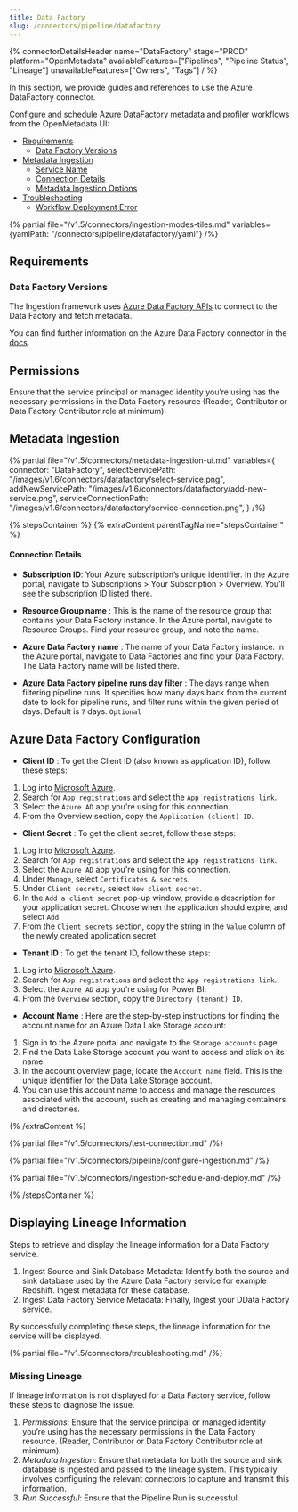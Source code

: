 ```yaml
---
title: Data Factory
slug: /connectors/pipeline/datafactory
---
```


{% connectorDetailsHeader
name="DataFactory"
stage="PROD"
platform="OpenMetadata"
availableFeatures=["Pipelines", "Pipeline Status", "Lineage"]
unavailableFeatures=["Owners", "Tags"]
/ %}


In this section, we provide guides and references to use the Azure DataFactory connector.

Configure and schedule Azure DataFactory metadata and profiler workflows from the OpenMetadata UI:

- [Requirements](#requirements)
    - [Data Factory Versions](#data-factory-versions)
- [Metadata Ingestion](#metadata-ingestion)
    - [Service Name](#service-name)
    - [Connection Details](#connection-details)
    - [Metadata Ingestion Options](#metadata-ingestion-options)
- [Troubleshooting](#troubleshooting)
    - [Workflow Deployment Error](#workflow-deployment-error)

{% partial file="/v1.5/connectors/ingestion-modes-tiles.md" variables={yamlPath: "/connectors/pipeline/datafactory/yaml"} /%}

## Requirements

### Data Factory Versions

The Ingestion framework uses [Azure Data Factory APIs](https://learn.microsoft.com/en-us/rest/api/datafactory/v2) to connect to the Data Factory and fetch metadata.

You can find further information on the Azure Data Factory connector in the [docs](https://docs.open-metadata.org/connectors/pipeline/datafactory).

## Permissions

Ensure that the service principal or managed identity you’re using has the necessary permissions in the Data Factory resource (Reader, Contributor or Data Factory Contributor role at minimum).


## Metadata Ingestion

{% partial 
    file="/v1.5/connectors/metadata-ingestion-ui.md" 
    variables={
        connector: "DataFactory", 
        selectServicePath: "/images/v1.6/connectors/datafactory/select-service.png",
        addNewServicePath: "/images/v1.6/connectors/datafactory/add-new-service.png",
        serviceConnectionPath: "/images/v1.6/connectors/datafactory/service-connection.png",
    } 
/%}

{% stepsContainer %}
{% extraContent parentTagName="stepsContainer" %}

#### Connection Details

- **Subscription ID**: Your Azure subscription’s unique identifier. In the Azure portal, navigate to Subscriptions > Your Subscription > Overview. You’ll see the subscription ID listed there.

- **Resource Group name** : This is the name of the resource group that contains your Data Factory instance. In the Azure portal, navigate to Resource Groups. Find your resource group, and note the name.

- **Azure Data Factory name** : The name of your Data Factory instance. In the Azure portal, navigate to Data Factories and find your Data Factory. The Data Factory name will be listed there.

- **Azure Data Factory pipeline runs day filter** : The days range when filtering pipeline runs. It specifies how many days back from the current date to look for pipeline runs, and filter runs within the given period of days. Default is `7` days. `Optional`


## Azure Data Factory Configuration

- **Client ID** : To get the Client ID (also known as application ID), follow these steps:

1. Log into [Microsoft Azure](https://ms.portal.azure.com/#allservices).
2. Search for `App registrations` and select the `App registrations link`.
3. Select the `Azure AD` app you're using for this connection.
4. From the Overview section, copy the `Application (client) ID`.


- **Client Secret** : To get the client secret, follow these steps:

1. Log into [Microsoft Azure](https://ms.portal.azure.com/#allservices).
2. Search for `App registrations` and select the `App registrations link`.
3. Select the `Azure AD` app you're using for this connection.
4. Under `Manage`, select `Certificates & secrets`.
5. Under `Client secrets`, select `New client secret`.
6. In the `Add a client secret` pop-up window, provide a description for your application secret. Choose when the application should expire, and select `Add`.
7. From the `Client secrets` section, copy the string in the `Value` column of the newly created application secret.


- **Tenant ID** : To get the tenant ID, follow these steps:

1. Log into [Microsoft Azure](https://ms.portal.azure.com/#allservices).
2. Search for `App registrations` and select the `App registrations link`.
3. Select the `Azure AD` app you're using for Power BI.
4. From the `Overview` section, copy the `Directory (tenant) ID`.

- **Account Name** : Here are the step-by-step instructions for finding the account name for an Azure Data Lake Storage account:

1. Sign in to the Azure portal and navigate to the `Storage accounts` page.
2. Find the Data Lake Storage account you want to access and click on its name.
3. In the account overview page, locate the `Account name` field. This is the unique identifier for the Data Lake Storage account.
4. You can use this account name to access and manage the resources associated with the account, such as creating and managing containers and directories.



{% /extraContent %}

{% partial file="/v1.5/connectors/test-connection.md" /%}

{% partial file="/v1.5/connectors/pipeline/configure-ingestion.md" /%}

{% partial file="/v1.5/connectors/ingestion-schedule-and-deploy.md" /%}

{% /stepsContainer %}

## Displaying Lineage Information
Steps to retrieve and display the lineage information for a Data Factory service.
1. Ingest Source and Sink Database Metadata: Identify both the source and sink database used by the Azure Data Factory service for example Redshift. Ingest metadata for these database.
2. Ingest Data Factory Service Metadata: Finally, Ingest your DData Factory service.

By successfully completing these steps, the lineage information for the service will be displayed.


{% partial file="/v1.5/connectors/troubleshooting.md" /%}

### Missing Lineage
If lineage information is not displayed for a Data Factory service, follow these steps to diagnose the issue.
1. *Permissions*: Ensure that the service principal or managed identity you’re using has the necessary permissions in the Data Factory resource. (Reader, Contributor or Data Factory Contributor role at minimum).
2. *Metadata Ingestion*: Ensure that metadata for both the source and sink database is ingested and passed to the lineage system. This typically involves configuring the relevant connectors to capture and transmit this information.
3. *Run Successful*: Ensure that the Pipeline Run is successful.
